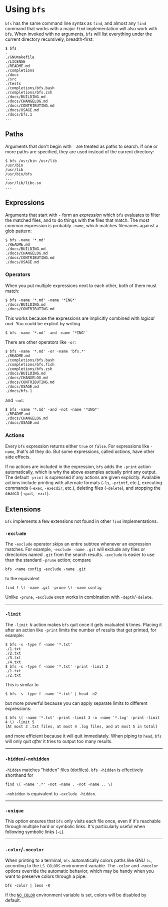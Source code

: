 Using `bfs`
===========

`bfs` has the same command line syntax as `find`, and almost any `find` command that works with a major `find` implementation will also work with `bfs`.
When invoked with no arguments, `bfs` will list everything under the current directory recursively, breadth-first:

```console
$ bfs
.
./GNUmakefile
./LICENSE
./README.md
./completions
./docs
./src
./tests
./completions/bfs.bash
./completions/bfs.zsh
./docs/BUILDING.md
./docs/CHANGELOG.md
./docs/CONTRIBUTING.md
./docs/USAGE.md
./docs/bfs.1
...
```


Paths
-----

Arguments that don't begin with `-` are treated as paths to search.
If one or more paths are specified, they are used instead of the current directory:

```console
$ bfs /usr/bin /usr/lib
/usr/bin
/usr/lib
/usr/bin/bfs
...
/usr/lib/libc.so
...
```


Expressions
-----------

Arguments that start with `-` form an *expression* which `bfs` evaluates to filter the matched files, and to do things with the files that match.
The most common expression is probably `-name`, which matches filenames against a glob pattern:

```console
$ bfs -name '*.md'
./README.md
./docs/BUILDING.md
./docs/CHANGELOG.md
./docs/CONTRIBUTING.md
./docs/USAGE.md
```

### Operators

When you put multiple expressions next to each other, both of them must match:

```console
$ bfs -name '*.md' -name '*ING*'
./docs/BUILDING.md
./docs/CONTRIBUTING.md
```

This works because the expressions are implicitly combined with *logical and*.
You could be explicit by writing

```console
$ bfs -name '*.md' -and -name '*ING'`
```

There are other operators like `-or`:

```console
$ bfs -name '*.md' -or -name 'bfs.*'
./README.md
./completions/bfs.bash
./completions/bfs.fish
./completions/bfs.zsh
./docs/BUILDING.md
./docs/CHANGELOG.md
./docs/CONTRIBUTING.md
./docs/USAGE.md
./docs/bfs.1
```

and `-not`:

```console
$ bfs -name '*.md' -and -not -name '*ING*'
./README.md
./docs/CHANGELOG.md
./docs/USAGE.md
```

### Actions

Every `bfs` expression returns either `true` or `false`.
For expressions like `-name`, that's all they do.
But some expressions, called *actions*, have other side effects.

If no actions are included in the expression, `bfs` adds the `-print` action automatically, which is why the above examples actually print any output.
The default `-print` is supressed if any actions are given explicitly.
Available actions include printing with alternate formats (`-ls`, `-printf`, etc.), executing commands (`-exec`, `-execdir`, etc.), deleting files (`-delete`), and stopping the search (`-quit`, `-exit`).


Extensions
----------

`bfs` implements a few extensions not found in other `find` implementations.

### `-exclude`

The `-exclude` operator skips an entire subtree whenever an expression matches.
For example, `-exclude -name .git` will exclude any files or directories named `.git` from the search results.
`-exclude` is easier to use than the standard `-prune` action; compare

    bfs -name config -exclude -name .git

to the equivalent

    find ! \( -name .git -prune \) -name config

Unlike `-prune`, `-exclude` even works in combination with `-depth`/`-delete`.

---

### `-limit`

The `-limit N` action makes `bfs` quit once it gets evaluated `N` times.
Placing it after an action like `-print` limits the number of results that get printed, for example:

```console
$ bfs -s -type f -name '*.txt'
./1.txt
./2.txt
./3.txt
./4.txt
$ bfs -s -type f -name '*.txt' -print -limit 2
./1.txt
./2.txt
```

This is similar to

```console
$ bfs -s -type f -name '*.txt' | head -n2
```

but more powerful because you can apply separate limits to different expressions:

```console
$ bfs \( -name '*.txt' -print -limit 3 -o -name '*.log' -print -limit 4 \) -limit 5
[At most 3 .txt files, at most 4 .log files, and at most 5 in total]
```

and more efficient because it will quit immediately.
When piping to `head`, `bfs` will only quit *after* it tries to output too many results.

---

### `-hidden`/`-nohidden`

`-hidden` matches "hidden" files (dotfiles).
`bfs -hidden` is effectively shorthand for

    find \( -name '.*' -not -name . -not -name .. \)

`-nohidden` is equivalent to `-exclude -hidden`.

---

### `-unique`

This option ensures that `bfs` only visits each file once, even if it's reachable through multiple hard or symbolic links.
It's particularly useful when following symbolic links (`-L`).

---

### `-color`/`-nocolor`

When printing to a terminal, `bfs` automatically colors paths like GNU `ls`, according to the `LS_COLORS` environment variable.
The `-color` and `-nocolor` options override the automatic behavior, which may be handy when you want to preserve colors through a pipe:

    bfs -color | less -R

If the [`NO_COLOR`](https://no-color.org/) environment variable is set, colors will be disabled by default.
